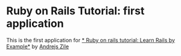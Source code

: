 # Ruby on Rails Tutorial: first application

This is the first application for [* Ruby on rails tutorial: Learn Rails by Example*](http://www.zile.co.uk/) by [Andrejs Zile](http://www.zile.co.uk/)